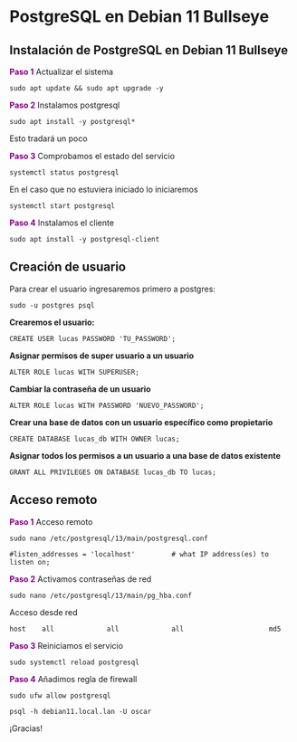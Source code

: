 # PostgreSQL en Debian 11 Bullseye

## Instalación de PostgreSQL en Debian 11 Bullseye

<font color="#800080">**Paso 1**</font> Actualizar el sistema

    sudo apt update && sudo apt upgrade -y

<font color="#800080">**Paso 2**</font> Instalamos postgresql

    sudo apt install -y postgresql*

Esto tradará un poco

<font color="#800080">**Paso 3**</font> Comprobamos el estado del servicio

    systemctl status postgresql

En el caso que no estuviera iniciado lo iniciaremos

    systemctl start postgresql

<font color="#800080">**Paso 4**</font> Instalamos el cliente

    sudo apt install -y postgresql-client

## Creación de usuario

Para crear el usuario ingresaremos primero a postgres:

    sudo -u postgres psql
    
**Crearemos el usuario:**

    CREATE USER lucas PASSWORD 'TU_PASSWORD';

**Asignar permisos de super usuario a un usuario**

    ALTER ROLE lucas WITH SUPERUSER;

**Cambiar la contraseña de un usuario**

    ALTER ROLE lucas WITH PASSWORD 'NUEVO_PASSWORD';

**Crear una base de datos con un usuario específico como propietario**

    CREATE DATABASE lucas_db WITH OWNER lucas;

**Asignar todos los permisos a un usuario a una base de datos existente**

    GRANT ALL PRIVILEGES ON DATABASE lucas_db TO lucas;

## Acceso remoto

<font color="#800080">**Paso 1**</font> Acceso remoto

    sudo nano /etc/postgresql/13/main/postgresql.conf

    #listen_addresses = 'localhost'         # what IP address(es) to listen on;

<font color="#800080">**Paso 2**</font> Activamos contraseñas de red

    sudo nano /etc/postgresql/13/main/pg_hba.conf

Acceso desde red

    host    all             all             all                     md5

<font color="#800080">**Paso 3**</font> Reiniciamos el servicio

    sudo systemctl reload postgresql

<font color="#800080">**Paso 4**</font> Añadimos regla de firewall

    sudo ufw allow postgresql
    
    psql -h debian11.local.lan -U oscar

¡Gracias!